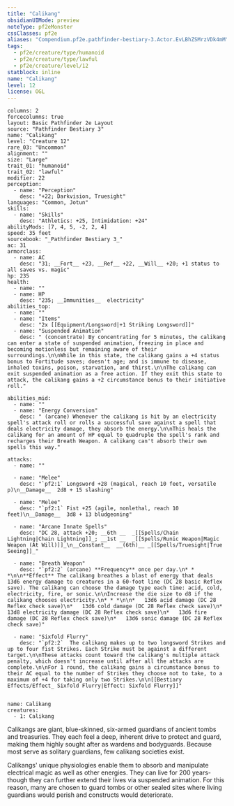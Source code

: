 ```yaml
---
title: "Calikang"
obsidianUIMode: preview
noteType: pf2eMonster
cssClasses: pf2e
aliases: "Compendium.pf2e.pathfinder-bestiary-3.Actor.EvLBhZSMrzVDk4mM" 
tags:
  - pf2e/creature/type/humanoid
  - pf2e/creature/type/lawful
  - pf2e/creature/level/12
statblock: inline
name: "Calikang"
level: 12
license: OGL
---
```


```statblock
columns: 2
forcecolumns: true
layout: Basic Pathfinder 2e Layout
source: "Pathfinder Bestiary 3"
name: "Calikang"
level: "Creature 12"
rare_03: "Uncommon"
alignment: ""
size: "Large"
trait_01: "humanoid"
trait_02: "lawful"
modifier: 22
perception:
  - name: "Perception"
    desc: "+22; Darkvision, Truesight"
languages: "Common, Jotun"
skills:
  - name: "Skills"
    desc: "Athletics: +25, Intimidation: +24"
abilityMods: [7, 4, 5, -2, 2, 4]
speed: 35 feet
sourcebook: "_Pathfinder Bestiary 3_"
ac: 31
armorclass:
  - name: AC
    desc: "31; __Fort__ +23, __Ref__ +22, __Will__ +20; +1 status to all saves vs. magic"
hp: 235
health:
  - name: ""
  - name: HP
    desc: "235; __Immunities__  electricity"
abilities_top:
  - name: ""
  - name: "Items"
    desc: "2x [[Equipment/Longsword|+1 Striking Longsword]]"
  - name: "Suspended Animation"
    desc: " (concentrate) By concentrating for 5 minutes, the calikang can enter a state of suspended animation, freezing in place and becoming motionless but remaining aware of their surroundings.\n\nWhile in this state, the calikang gains a +4 status bonus to Fortitude saves; doesn't age; and is immune to disease, inhaled toxins, poison, starvation, and thirst.\n\nThe calikang can exit suspended animation as a free action. If they exit this state to attack, the calikang gains a +2 circumstance bonus to their initiative roll."

abilities_mid:
  - name: ""
  - name: "Energy Conversion"
    desc: " (arcane) Whenever the calikang is hit by an electricity spell's attack roll or rolls a successful save against a spell that deals electricity damage, they absorb the energy.\n\nThis heals the calikang for an amount of HP equal to quadruple the spell's rank and recharges their Breath Weapon. A calikang can't absorb their own spells this way."

attacks:
  - name: ""

  - name: "Melee"
    desc: "`pf2:1` Longsword +28 (magical, reach 10 feet, versatile p)\n__Damage__  2d8 + 15 slashing"

  - name: "Melee"
    desc: "`pf2:1` Fist +25 (agile, nonlethal, reach 10 feet)\n__Damage__  3d8 + 13 bludgeoning"

  - name: "Arcane Innate Spells"
    desc: "DC 28, attack +20; __6th __  _[[Spells/Chain Lightning|Chain Lightning]]_; __1st __  _[[Spells/Runic Weapon|Magic Weapon (At Will)]]_\n__Constant__  __(6th)__ _[[Spells/Truesight|True Seeing]]_"

  - name: "Breath Weapon"
    desc: "`pf2:2` (arcane) **Frequency** once per day.\n* * *\n\n**Effect** The calikang breathes a blast of energy that deals 13d6 energy damage to creatures in a 60-foot line (DC 28 basic Reflex save). The calikang can choose the damage type each time: acid, cold, electricity, fire, or sonic.\n\nIncrease the die size to d8 if the calikang chooses electricity.\n* * *\n\n*   13d6 acid damage (DC 28 Reflex check save)\n*   13d6 cold damage (DC 28 Reflex check save)\n*   13d8 electricity damage (DC 28 Reflex check save)\n*   13d6 fire damage (DC 28 Reflex check save)\n*   13d6 sonic damage (DC 28 Reflex check save)"

  - name: "Sixfold Flurry"
    desc: "`pf2:2`  The calikang makes up to two longsword Strikes and up to four fist Strikes. Each Strike must be against a different target.\n\nThese attacks count toward the calikang's multiple attack penalty, which doesn't increase until after all the attacks are complete.\n\nFor 1 round, the calikang gains a circumstance bonus to their AC equal to the number of Strikes they choose not to take, to a maximum of +4 for taking only two Strikes.\n\n[[Bestiary Effects/Effect_ Sixfold Flurry|Effect: Sixfold Flurry]]"
 
```

```encounter-table
name: Calikang
creatures:
  - 1: Calikang
```



Calikangs are giant, blue-skinned, six-armed guardians of ancient tombs and treasuries. They each feel a deep, inherent drive to protect and guard, making them highly sought after as wardens and bodyguards. Because most serve as solitary guardians, few calikang societies exist.

Calikangs' unique physiologies enable them to absorb and manipulate electrical magic as well as other energies. They can live for 200 years-though they can further extend their lives via suspended animation. For this reason, many are chosen to guard tombs or other sealed sites where living guardians would perish and constructs would deteriorate.
